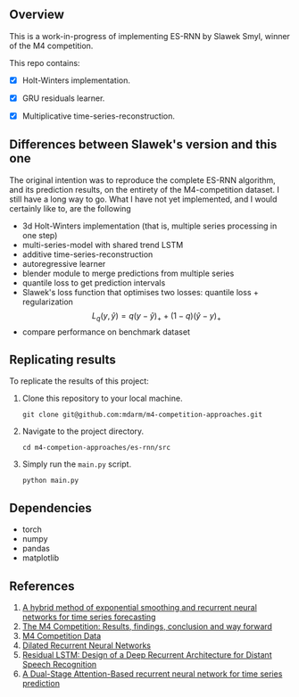 ## Overview
This is a work-in-progress of implementing ES-RNN by Slawek Smyl, winner of the M4 competition.

This repo contains:
- [x] Holt-Winters implementation.
- [x] GRU residuals learner.
- [x] Multiplicative time-series-reconstruction.


## Differences between Slawek's version and this one

The original intention was to reproduce the complete ES-RNN algorithm, and its prediction results, on the entirety of the M4-competition dataset. I still have a long way to go. What I have not yet implemented, and I would certainly like to, are the following

- 3d Holt-Winters implementation (that is, multiple series processing in one step)
- multi-series-model with shared trend LSTM
- additive time-series-reconstruction
- autoregressive learner
- blender module to merge predictions from multiple series
- quantile loss to get prediction intervals
- Slawek's loss function that optimises two losses: quantile loss + regularization
$$
L_q(y, \hat{y}) = q(y - \hat{y} )_{+} + (1- q) ( \hat{y} - y)_{+}
$$
- compare performance on benchmark dataset


## Replicating results

To replicate the results of this project:

1. Clone this repository to your local machine.
   ```
   git clone git@github.com:mdarm/m4-competition-approaches.git
   ```
2. Navigate to the project directory.
   ```
   cd m4-competion-approaches/es-rnn/src 
   ```
3. Simply run the `main.py` script.
   ```
   python main.py
   ```

## Dependencies

- torch
- numpy
- pandas
- matplotlib


## References

1. [A hybrid method of exponential smoothing and recurrent neural networks for time series forecasting](https://www.sciencedirect.com/science/article/pii/S0169207019301153)
2. [The M4 Competition: Results, findings, conclusion and way forward](https://www.researchgate.net/publication/325901666_The_M4_Competition_Results_findings_conclusion_and_way_forward)
3. [M4 Competition Data](https://github.com/M4Competition/M4-methods/tree/master/Dataset)
4. [Dilated Recurrent Neural Networks](https://papers.nips.cc/paper/6613-dilated-recurrent-neural-networks.pdf)
5. [Residual LSTM: Design of a Deep Recurrent Architecture for Distant Speech Recognition](https://arxiv.org/abs/1701.03360)
6. [A Dual-Stage Attention-Based recurrent neural network for time series prediction](https://arxiv.org/abs/1704.02971)

